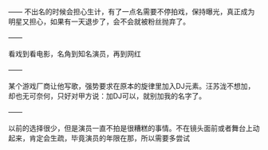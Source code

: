 ——
不出名的时候会担心生计，有了一点名需要不停拍戏，保持曝光，真正成为明星又担心，如果有一天退步了，会不会就被粉丝抛弃了。

——

看戏到看电影，名角到知名演员，再到网红

——

某个游戏厂商让他写歌，强势要求在原本的旋律里加入DJ元素。汪苏泷不想加，却也无可奈何，只好对甲方说：加DJ可以，就别加我的名字了。

——

以前的选择很少，但是演员一直不拍是很糟糕的事情。不在镜头面前或者舞台上动起来，肯定会生疏，毕竟演员的年限在那，所以需要多尝试
